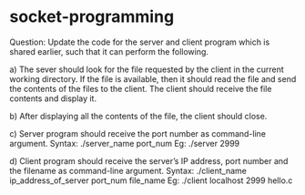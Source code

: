 # socket-programming
Question: Update the code for the server and client program which is shared earlier, such that it can perform the following.

a) The sever should look for the file requested by the client in the current working directory. If the file is available, then it should read the file and send the contents of the files to the client. The client should receive the file contents and display it.

b) After displaying all the contents of the file, the client should close.

c) Server program should receive the port number as command-line argument.
Syntax: ./server_name port_num
Eg: ./server 2999

d) Client program should receive the server’s IP address, port number and the filename as command-line argument.
Syntax: ./client_name ip_address_of_server port_num file_name
Eg: ./client localhost 2999 hello.c

